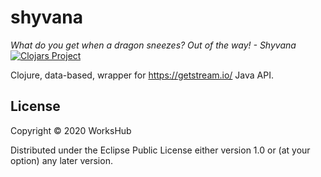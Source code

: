 # shyvana
_What do you get when a dragon sneezes? Out of the way! - Shyvana_ 
[![Clojars Project](https://img.shields.io/clojars/v/workshub/shyvana.svg)](https://clojars.org/workshub/shyvana)

Clojure, data-based, wrapper for https://getstream.io/ Java API.

## License

Copyright © 2020 WorksHub

Distributed under the Eclipse Public License either version 1.0 or (at your option) any later version.

